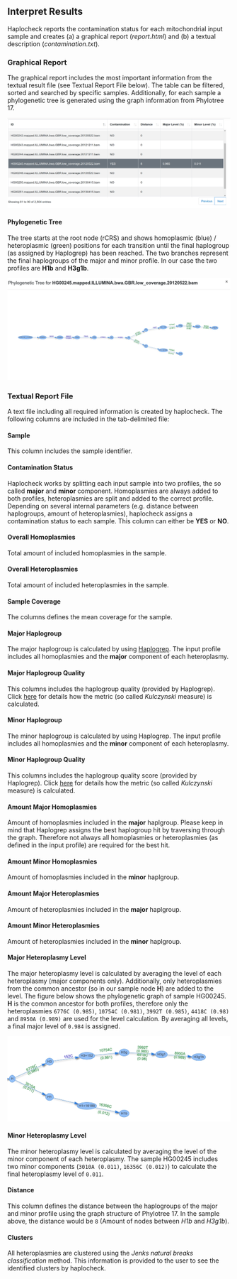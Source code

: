 
## Interpret Results 

Haplocheck reports the contamination status for each mitochondrial input sample and creates (a) a graphical report (*report.html*) and (b) a textual description (*contamination.txt*). 

### Graphical Report

The graphical report includes the most important information from the textual result file (see Textual Report File below). The table can be filtered, sorted and searched by specific samples. Additionally, for each sample a phylogenetic tree is generated using the graph information from Phylotree 17.
 
![Result Report](img/report1.jpg)

#### Phylogenetic Tree
The tree starts at the root node (rCRS) and shows homoplasmic (blue) / heteroplasmic (green) positions for each transition until the final haplogroup (as assigned by Haplogrep) has been reached. The two branches represent the final haplogroups of the major and minor profile. In our case the two profiles are **H1b** and **H3g1b**.

![Phylogenetic Tree](img/report_tree.jpg)


### Textual Report File

A text file including all required information is created by haplocheck. The following columns are included in the tab-delimited file:

#### Sample

This column includes the sample identifier. 

#### Contamination Status
Haplocheck works by splitting each input sample into two profiles, the so called **major** and **minor** component. Homoplasmies are always added to both profiles, heteroplasmies are split and added to the correct profile. Depending on several internal parameters (e.g. distance between haplogroups, amount of heteroplasmies), haplocheck assigns a contamination status to each sample. This column can either be **YES** or **NO**. 

#### Overall Homoplasmies
Total amount of included homoplasmies in the sample.

#### Overall Heteroplasmies
Total amount of included heteroplasmies in the sample.

#### Sample Coverage
The columns defines the mean coverage for the sample. 

#### Major Haplogroup
The major haplogroup is calculated by using [Haplogrep](http://haplogrep.uibk.ac.at/). The input profile includes all homoplasmies and the **major** component of each heteroplasmy. 

#### Major Haplogroup Quality

This columns includes the haplogroup quality (provided by Haplogrep). Click [here](http://haplogrep.uibk.ac.at/blog/explaining-the-formula/) for details how the metric (so called *Kulczynski* measure) is calculated.

#### Minor Haplogroup

The minor haplogroup is calculated by using Haplogrep. The input profile includes all homoplasmies and the **minor** component of each heteroplasmy. 

#### Minor Haplogroup Quality

This columns includes the haplogroup quality score (provided by Haplogrep). Click [here](http://haplogrep.uibk.ac.at/blog/explaining-the-formula/) for details how the metric (so called *Kulczynski* measure) is calculated.

#### Amount Major Homoplasmies

Amount of homoplasmies included in the **major** haplgroup. Please keep in mind that Haplogrep assigns the best haplogroup hit by traversing through the graph. Therefore not always all homoplasmies or heteroplasmies (as defined in the input profile) are required for the best hit. 

#### Amount Minor Homoplasmies

Amount of homoplasmies included in the **minor** haplgroup. 

#### Amount Major Heteroplasmies

Amount of heteroplasmies included in the **major** haplgroup. 

#### Amount Minor Heteroplasmies

Amount of heteroplasmies included in the **minor** haplgroup. 

#### Major Heteroplasmy Level

The major heteroplasmy level is calculated by averaging the level of each heteroplasmy (major components only). Additionally, only heteroplasmies from the common ancestor (so in our sample node **H**) are added to the level. The figure below shows the phylogenetic graph of sample HG00245. **H** is the common ancestor for both profiles, therefore only the heteroplasmies `6776C (0.985)`, `10754C (0.981)`, `3992T (0.985)`, `4418C (0.98)` and `8950A (0.989)` are used for the level calculation. By averaging all levels, a final major level of `0.984` is assigned. 

![Figure1](img/heteroplasmy_major.jpg)

#### Minor Heteroplasmy Level

The minor heteroplasmy level is calculated by averaging the level of the minor component of each heteroplasmy. The sample HG00245 includes two minor components (`3010A (0.011)`, `16356C (0.012)`) to calculate the final heteroplasmy level of `0.011`. 

#### Distance

This column defines the distance between the haplogroups of the major and minor profile using the graph structure of Phylotree 17. In the sample above, the distance would be `8` (Amount of nodes between *H1b* and *H3g1b*). 

#### Clusters 

All heteroplasmies are clustered using the *Jenks natural breaks classification* method. This information is provided to the user to see the identified clusters by haplocheck. 

